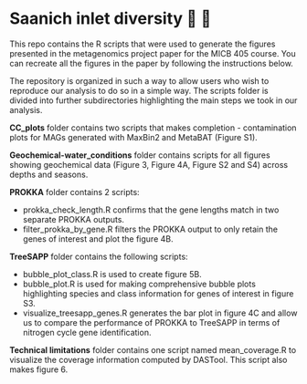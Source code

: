 # Saanich inlet diversity :dna: :microscope:
This repo contains the R scripts that were used to generate the figures presented in the metagenomics project paper for the MICB 405 course. You can recreate all the figures in the paper by following the instructions below. 

The repository is organized in such a way to allow users who wish to reproduce our analysis to do so in a simple way. The scripts folder is divided into further subdirectories highlighting the main steps we took in our analysis. 

**CC_plots** folder contains two scripts that makes completion - contamination plots for MAGs generated with MaxBin2 and MetaBAT (Figure S1).  

**Geochemical-water_conditions** folder contains scripts for all figures showing geochemical data (Figure 3, Figure 4A, Figure S2 and S4) across depths and seasons.  

**PROKKA** folder contains 2 scripts:  
* prokka_check_length.R confirms that the gene lengths match in two separate PROKKA outputs.  
* filter_prokka_by_gene.R filters the PROKKA output to only retain the genes of interest and plot the figure 4B.  

**TreeSAPP** folder contains the following scripts:  
* bubble_plot_class.R is used to create figure 5B.  
* bubble_plot.R is used for making comprehensive bubble plots highlighting species and class information for genes of interest in figure S3.  
* visualize_treesapp_genes.R generates the bar plot in figure 4C and allow us to compare the performance of PROKKA to TreeSAPP in terms of nitrogen cycle gene identification.  

**Technical limitations** folder contains one script named mean_coverage.R to visualize the coverage information computed by DASTool. This script also makes figure 6. 
